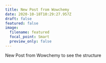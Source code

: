 ```yaml
---
title: New Post from Wowchemy
date: 2020-10-18T10:29:27.957Z
draft: false
featured: false
image:
  filename: featured
  focal_point: Smart
  preview_only: false
---
```

New Post from Wowchemy to see the structure